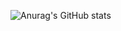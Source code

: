 ![Anurag's GitHub stats](https://github-readme-stats.vercel.app/api?username=anuraghazra&show_icons=true&bg_color=00000000)


















